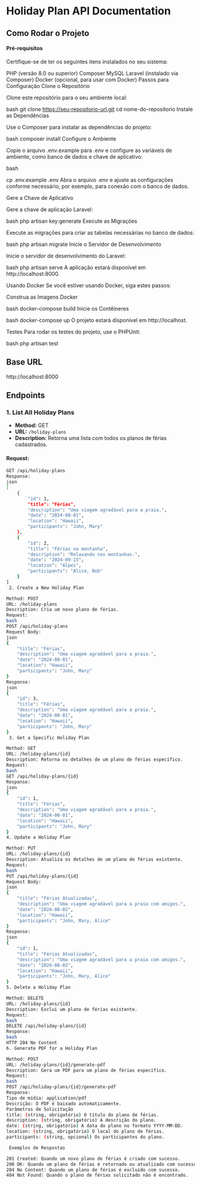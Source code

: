 # Holiday Plan API Documentation

## Como Rodar o Projeto

#### Pré-requisitos

Certifique-se de ter os seguintes itens instalados no seu sistema:

PHP (versão 8.0 ou superior)
Composer
MySQL
Laravel (instalado via Composer)
Docker (opcional, para usar com Docker)
Passos para Configuração
Clone o Repositório

Clone este repositório para o seu ambiente local:

bash
git clone https://seu-repositorio-url.git
cd nome-do-repositorio
Instale as Dependências

Use o Composer para instalar as dependências do projeto:

bash
composer install
Configure o Ambiente

Copie o arquivo .env.example para .env e configure as variáveis de ambiente, como banco de dados e chave de aplicativo:

bash

cp .env.example .env
Abra o arquivo .env e ajuste as configurações conforme necessário, por exemplo, para conexão com o banco de dados.

Gere a Chave de Aplicativo

Gere a chave de aplicação Laravel:

bash
php artisan key:generate
Execute as Migrações

Execute as migrações para criar as tabelas necessárias no banco de dados:

bash
php artisan migrate
Inicie o Servidor de Desenvolvimento

Inicie o servidor de desenvolvimento do Laravel:

bash
php artisan serve
A aplicação estará disponível em http://localhost:8000.

Usando Docker
Se você estiver usando Docker, siga estes passos:

Construa as Imagens Docker

bash
docker-compose build
Inicie os Contêineres

bash
docker-compose up
O projeto estará disponível em http://localhost.

Testes
Para rodar os testes do projeto, use o PHPUnit:

bash
php artisan test



## Base URL

http://localhost:8000
## Endpoints
### 1. List All Holiday Plans

- **Method:** GET
- **URL:** `/holiday-plans`
- **Description:** Retorna uma lista com todos os planos de férias cadastrados.

#### Request:
```bash
GET /api/holiday-plans
Response:
json
[
    {
        "id": 1,
        "title": "Férias",
        "description": "Uma viagem agradável para a praia.",
        "date": "2024-08-01",
        "location": "Hawaii",
        "participants": "John, Mary"
    },
    {
        "id": 2,
        "title": "Férias na montanha",
        "description": "Relaxando nas montanhas.",
        "date": "2024-09-15",
        "location": "Alpes",
        "participants": "Alice, Bob"
    }
]
 2. Create a New Holiday Plan

Method: POST
URL: /holiday-plans
Description: Cria um novo plano de férias.
Request:
bash
POST /api/holiday-plans
Request Body:
json
{
    "title": "Férias",
    "description": "Uma viagem agradável para a praia.",
    "date": "2024-08-01",
    "location": "Hawaii",
    "participants": "John, Mary"
}
Response:
json
{
    "id": 3,
    "title": "Férias",
    "description": "Uma viagem agradável para a praia.",
    "date": "2024-08-01",
    "location": "Hawaii",
    "participants": "John, Mary"
}
 3. Get a Specific Holiday Plan

Method: GET
URL: /holiday-plans/{id}
Description: Retorna os detalhes de um plano de férias específico.
Request:
bash
GET /api/holiday-plans/{id}
Response:
json
{
    "id": 1,
    "title": "Férias",
    "description": "Uma viagem agradável para a praia.",
    "date": "2024-08-01",
    "location": "Hawaii",
    "participants": "John, Mary"
}
4. Update a Holiday Plan

Method: PUT
URL: /holiday-plans/{id}
Description: Atualiza os detalhes de um plano de férias existente.
Request:
bash
PUT /api/holiday-plans/{id}
Request Body:
json
{
    "title": "Férias Atualizadas",
    "description": "Uma viagem agradável para a praia com amigos.",
    "date": "2024-08-02",
    "location": "Hawaii",
    "participants": "John, Mary, Alice"
}
Response:
json
{
    "id": 1,
    "title": "Férias Atualizadas",
    "description": "Uma viagem agradável para a praia com amigos.",
    "date": "2024-08-02",
    "location": "Hawaii",
    "participants": "John, Mary, Alice"
}
5. Delete a Holiday Plan

Method: DELETE
URL: /holiday-plans/{id}
Description: Exclui um plano de férias existente.
Request:
bash
DELETE /api/holiday-plans/{id}
Response:
bash
HTTP 204 No Content
6. Generate PDF for a Holiday Plan

Method: POST
URL: /holiday-plans/{id}/generate-pdf
Description: Gera um PDF para um plano de férias específico.
Request:
bash
POST /api/holiday-plans/{id}/generate-pdf
Response:
Tipo de mídia: application/pdf
Descrição: O PDF é baixado automaticamente.
Parâmetros de Solicitação
title: (string, obrigatório) O título do plano de férias.
description: (string, obrigatório) A descrição do plano.
date: (string, obrigatório) A data do plano no formato YYYY-MM-DD.
location: (string, obrigatório) O local do plano de férias.
participants: (string, opcional) Os participantes do plano.

 Exemplos de Respostas

201 Created: Quando um novo plano de férias é criado com sucesso.
200 OK: Quando um plano de férias é retornado ou atualizado com sucesso.
204 No Content: Quando um plano de férias é excluído com sucesso.
404 Not Found: Quando o plano de férias solicitado não é encontrado.
